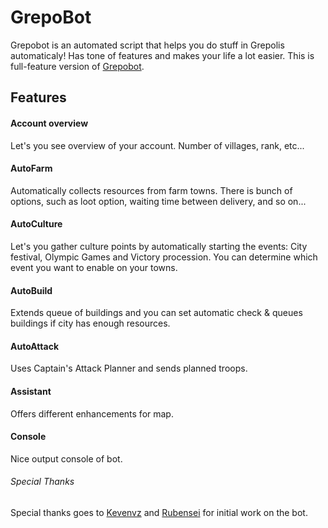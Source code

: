 # GrepoBot
Grepobot is an automated script that helps you do stuff in Grepolis automaticaly! Has tone of features and makes your life a lot easier. 
This is full-feature version of [Grepobot](www.grepobot.com).

## Features
#### Account overview
Let's you see overview of your account. Number of villages, rank, etc...

#### AutoFarm
Automatically collects resources from farm towns. There is bunch of options, such as loot option, waiting time between delivery, and so on...

#### AutoCulture
Let's you gather culture points by automatically starting the events: City festival, Olympic Games and Victory procession. 
You can determine which event you want to enable on your towns.

#### AutoBuild
Extends queue of buildings and you can set automatic check & queues buildings if city has enough resources.

#### AutoAttack
Uses Captain's Attack Planner and sends planned troops.

#### Assistant
Offers different enhancements for map.

#### Console
Nice output console of bot.



###### Special Thanks
Special thanks goes to [Kevenvz](https://github.com/Kevenvz/) and [Rubensei](https://github.com/Rubensei/) for initial work on the bot.

